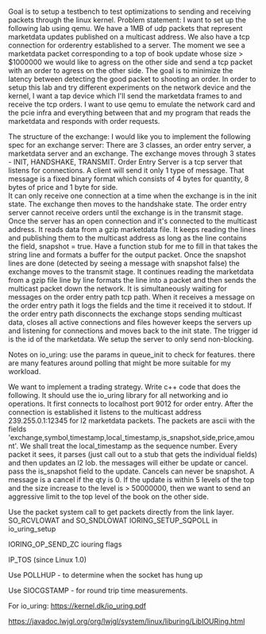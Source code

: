 Goal is to setup a testbench to test optimizations to sending and receiving packets through the linux kernel.
Problem statement:
I want to set up the following lab using qemu.
We have a 1MB of udp packets that represent marketdata updates published on a multicast address.
We also have a tcp connection for orderentry established to a server.
The moment we see a marketdata packet corresponding to a top of book update whose size > $1000000 we would like to agress
on the other side and send a tcp packet with an order to agress on the other side.
The goal is to minimize the latency between detecting the good packet to shooting an order.
In order to setup this lab and try different experiments on the network device and the kernel,
I want a tap device which I'll send the marketdata frames to and receive the tcp orders.
I want to use qemu to emulate the network card and the pcie infra and everything between that and my program that reads
the marketdata and responds with order requests.

The structure of the exchange:
I would like you to implement the following spec for an exchange server:
There are 3 classes, an order entry server, a marketdata server and an exchange. 
The exchange moves through 3 states - INIT, HANDSHAKE, TRANSMIT. 
Order Entry Server is a tcp server that listens for connections. 
A client will send it only 1 type of message. That message is a fixed binary format 
which consists of 4 bytes for quantity, 8 bytes of price and 1 byte for side.  
It can only receive one connection at a time when the exchange is in the init state. 
The exchange then moves to the handshake state. The order entry server cannot receive orders
until the exchange is in the transmit stage.  Once the server has an open connection and it's 
connected to the multicast address. It reads data from a gzip marketdata file. 
It keeps reading the lines and publishing them to the multicast address as long as the line 
contains the field, snapshot = true. Have a function stub for me to fill in
that takes the string line and formats a buffer for the output packet. 
Once the snapshot lines are done (detected by seeing a message with snapshot false) 
the exchange moves to the transmit stage. It continues reading the marketdata from a gzip file 
line by line formats the line into a packet and then sends the multicast packet down the network. 
It is simultaneously waiting for messages on the order entry path tcp path. 
When it receives a message on the order entry path it logs the fields and the time it received it to stdout. 
If the order entry path disconnects the exchange stops sending multicast data, closes all active connections and files
however keeps the servers up and listening for connections and moves back to the init state.
The trigger id is the id of the marketdata.
We setup the server to only send non-blocking.

Notes on io_uring:
use the params in queue_init to check for features.
there are many features around polling that might be more suitable for my workload.



We want to implement a trading strategy. Write c++ code that does the following. It should use the io_uring library
for all networking and io operations.
It first connects to localhost port 9012 for order entry.
After the connection is established it listens to the multicast address 239.255.0.1:12345
for l2 marketdata packets. The packets are ascii with the fields 'exchange,symbol,timestamp,local_timestamp,is_snapshot,side,price,amount'.
We shall treat the local_timestamp as the sequence number.
Every packet it sees, it parses (just call out to a stub that gets the individual fields) and then
updates an l2 lob. the messages will either be update or cancel. pass the is_snapshot field to the update. 
Cancels can never be snapshot. A message is a cancel if the qty is 0.
If the update is within 5 levels of the top and the size increase to the level is > 50000000, then we want to send an
aggressive limit to the top level of the book on the other side.



Use the packet system call to get packets directly from the link layer.
SO_RCVLOWAT and SO_SNDLOWAT
IORING_SETUP_SQPOLL in io_uring_setup

IORING_OP_SEND_ZC iouring flags

IP_TOS (since Linux 1.0)

Use POLLHUP - to determine when the socket has hung up



Use SIOCGSTAMP - for round trip time measurements.


For io_uring:
https://kernel.dk/io_uring.pdf

https://javadoc.lwjgl.org/org/lwjgl/system/linux/liburing/LibIOURing.html